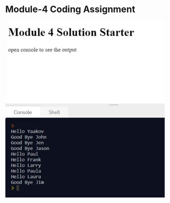 # Module-4 Coding Assignment



<img src="https://github.com/shanvii/Coursera-Assignments/blob/main/HTML%20-%20CSS%20-%20JavaScript/Assignment/Module%204%20Solution/MODULE4.png">
